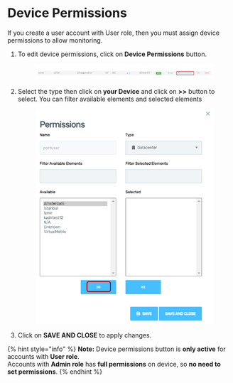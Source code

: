 # Device Permissions

If you create a user account with User role, then you must assign device permissions to allow monitoring.

1.  To edit device permissions, click on **Device Permissions** button.

    <figure><img src="../../../.gitbook/assets/image (527).png" alt=""><figcaption></figcaption></figure>
2.  Select the type then click on **your Device** and click on **>>** button to select. You can filter available elements and selected elements

    <div align="left">

    <figure><img src="../../../.gitbook/assets/image (528).png" alt="" width="416"><figcaption></figcaption></figure>

    </div>
3. Click on **SAVE AND CLOSE** to apply changes.

{% hint style="info" %}
**Note:** Device permissions button is **only active** for accounts with **User role**.\
Accounts with **Admin role** has **full permissions** on device, so **no need to set permissions**.
{% endhint %}
